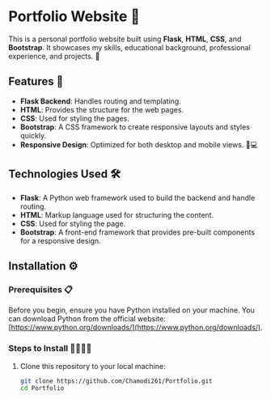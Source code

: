 # Portfolio Website 🎨

This is a personal portfolio website built using **Flask**, **HTML**, **CSS**, and **Bootstrap**. It showcases my skills, educational background, professional experience, and projects. 🚀

## Features 🌟

- **Flask Backend**: Handles routing and templating.
- **HTML**: Provides the structure for the web pages.
- **CSS**: Used for styling the pages.
- **Bootstrap**: A CSS framework to create responsive layouts and styles quickly.
- **Responsive Design**: Optimized for both desktop and mobile views. 📱💻

## Technologies Used 🛠️

- **Flask**: A Python web framework used to build the backend and handle routing.
- **HTML**: Markup language used for structuring the content.
- **CSS**: Used for styling the page.
- **Bootstrap**: A front-end framework that provides pre-built components for a responsive design.

## Installation ⚙️

### Prerequisites 📋

Before you begin, ensure you have Python installed on your machine. You can download Python from the official website: [https://www.python.org/downloads/](https://www.python.org/downloads/).

### Steps to Install 🚶‍♀️🚶‍♂️

1. Clone this repository to your local machine:

   ```bash
   git clone https://github.com/Chamodi261/Portfolio.git
   cd Portfolio
